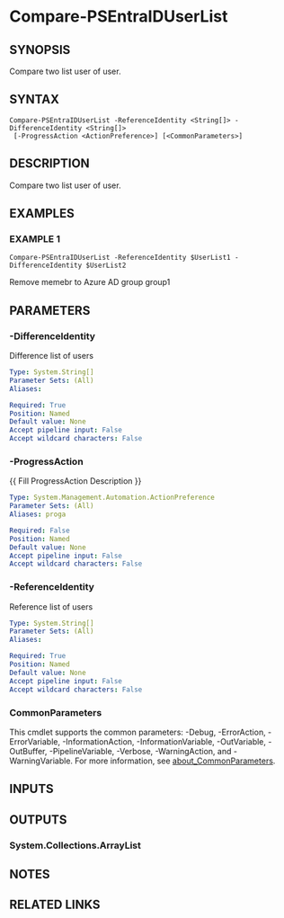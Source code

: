 ﻿---
external help file: PSMicrosoftEntraID-help.xml
Module Name: PSMicrosoftEntraID
online version:
schema: 2.0.0
---

# Compare-PSEntraIDUserList

## SYNOPSIS
Compare two list user of user.

## SYNTAX

```
Compare-PSEntraIDUserList -ReferenceIdentity <String[]> -DifferenceIdentity <String[]>
 [-ProgressAction <ActionPreference>] [<CommonParameters>]
```

## DESCRIPTION
Compare two list user of user.

## EXAMPLES

### EXAMPLE 1
```
Compare-PSEntraIDUserList -ReferenceIdentity $UserList1 -DifferenceIdentity $UserList2
```

Remove memebr to Azure AD group group1

## PARAMETERS

### -DifferenceIdentity
Difference list of users

```yaml
Type: System.String[]
Parameter Sets: (All)
Aliases:

Required: True
Position: Named
Default value: None
Accept pipeline input: False
Accept wildcard characters: False
```

### -ProgressAction
{{ Fill ProgressAction Description }}

```yaml
Type: System.Management.Automation.ActionPreference
Parameter Sets: (All)
Aliases: proga

Required: False
Position: Named
Default value: None
Accept pipeline input: False
Accept wildcard characters: False
```

### -ReferenceIdentity
Reference list of users

```yaml
Type: System.String[]
Parameter Sets: (All)
Aliases:

Required: True
Position: Named
Default value: None
Accept pipeline input: False
Accept wildcard characters: False
```

### CommonParameters
This cmdlet supports the common parameters: -Debug, -ErrorAction, -ErrorVariable, -InformationAction, -InformationVariable, -OutVariable, -OutBuffer, -PipelineVariable, -Verbose, -WarningAction, and -WarningVariable. For more information, see [about_CommonParameters](http://go.microsoft.com/fwlink/?LinkID=113216).

## INPUTS

## OUTPUTS

### System.Collections.ArrayList
## NOTES

## RELATED LINKS
